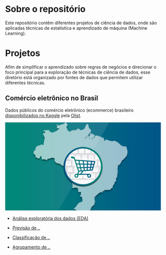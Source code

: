# Sobre o repositório

Este repositório contêm diferentes projetos de ciência de dados, onde são aplicadas técnicas de estatística e aprendizado de  máquina (Machine Learning).

# Projetos

Afim de simplificar o aprendizado sobre regras de negócios e direcionar o foco principal para a exploração de  técnicas de ciência de dados, esse diretório está organizado por fontes de dados que permitem utilizar diferentes técnicas.

## Comércio eletrônico no Brasil

Dados públicos do comércio eletrônico (ecommerce) brasileiro [disponibilizados no Kaggle](https://www.kaggle.com/olistbr/brazilian-ecommerce) pela [Olist]( https://olist.com/).

![](https://raw.githubusercontent.com/pedrohrafael/data-science/main/projects/brazilian-ecommerce/ecommerce-brazil.jpg?token=AOJSUEFEN34MIKMX3WR2GXLBJTYLE)

*  [Análise exploratória dos dados (EDA)](https://github.com/pedrohrafael/data-science/tree/main/projects/brazilian-ecommerce/Analise%20exploratoria%20de%20dados)

* [Previsão de ..]()

* [Classificação de ..]()

* [Agrupamento de ..]()
